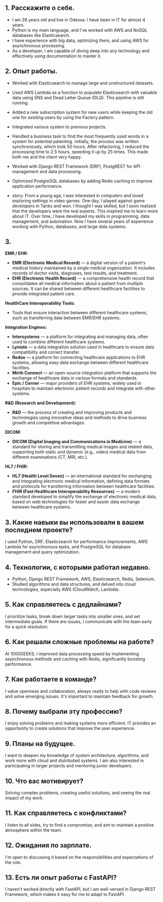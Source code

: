 ## 1. Расскажите о себе.

- I am 28 years old and live in Odessa. I have been in IT for almost 4 years.
- Python is my main language, and I've worked with AWS and NoSQL databases like Elasticsearch.
- I have experience with big data, optimizing them, and using AWS for asynchronous processing.
- As a developer, I am capable of diving deep into any technology and effectively using documentation to master it.

## 2. Опыт работы.

- Worked with Elasticsearch to manage large and unstructured datasets.
- Used AWS Lambda as a function to populate Elasticsearch with valuable data using SNS and Dead Letter Queue (DLQ). This
  pipeline is still running.
- Added a new subscription system for new users while keeping the old one for existing users by using the Factory
  pattern.
- Integrated various system to previous projects.

- Handled a business task to find the most frequently used words in a system for potential patenting. Initially, the
  process was written synchronously, which took 50 hours. After refactoring, I reduced the processing time to 2.5 hours,
  speeding it up by 25 times. This made both me and the client very happy.
- Worked with Django REST Framework (DRF), PostgREST for API management and data processing.
- Optimized PostgreSQL databases by adding Redis caching to improve application performance.


- story: From a young age, I was interested in computers and loved exploring settings in video games. One day, I played
  against
  game developers in Tanks and won. I thought I was skilled, but I soon realized that the developers were the real
  experts. This inspired me to learn more about IT. Over time, I have developed my skills in programming, data
  management, and automation. Now I have several years of experience working with Python, databases, and large data
  systems.

## 3.

**EMR / EHR:**

- **EMR (Electronic Medical Record)** — a digital version of a patient's medical history maintained by a single medical
  organization. It includes records of doctor visits, diagnoses, test results, and treatment.
- **EHR (Electronic Health Record)** — a comprehensive health record that consolidates all medical information about a
  patient from multiple sources. It can be shared between different healthcare facilities to provide integrated patient
  care.

**HealthCare Interoperability Tools:**

- Tools that ensure interaction between different healthcare systems, such as transferring data between EMR/EHR systems.

**Integration Engines:**

- **Intersystems** — a platform for integrating and managing data, often used to combine different healthcare systems.
- **Lyniate** — a data integration solution used in healthcare to ensure data compatibility and correct transfer.
- **Redox** — a platform for connecting healthcare applications to EHR systems, allowing easy data exchange between
  different healthcare facilities.
- **Mirth Connect** — an open-source integration platform that supports the exchange of healthcare data in various
  formats and standards.
- **Epic / Cerner** — major providers of EHR systems, widely used in hospitals to maintain electronic patient records
  and integrate with other systems.

**R&D (Research and Development):**

- **R&D** — the process of creating and improving products and technologies using innovative ideas and methods to drive
  business growth and competitive advantages.

**DICOM:**

- **DICOM (Digital Imaging and Communications in Medicine)** — a standard for storing and transmitting medical images
  and related data, supporting both static and dynamic (e.g., video) medical data from different examinations (CT, MRI,
  etc.).

**HL7 / FHIR:**

- **HL7 (Health Level Seven)** — an international standard for exchanging and integrating electronic medical
  information, defining data formats and protocols for transferring information between healthcare facilities.
- **FHIR (Fast Healthcare Interoperability Resources)** — a modern standard developed to simplify the exchange of
  electronic medical data, based on web technologies for faster and easier data exchange between healthcare systems.

## 3. Какие навыки вы использовали в вашем последнем проекте?

I used Python, DRF, Elasticsearch for performance improvements, AWS Lambda for asynchronous tasks, and PostgreSQL for
database management and query optimization.

## 4. Технологии, с которыми работал недавно.

- Python, Django REST Framework, AWS, Elasticsearch, Redis, Selenium.
- Studied algorithms and data structures, and delved into cloud technologies, especially AWS (CloudWatch, Lambda).

## 5. Как справляетесь с дедлайнами?

I prioritize tasks, break down larger tasks into smaller ones, and set intermediate goals. If there are issues, I
communicate with the team early for a quick resolution.

## 6. Как решали сложные проблемы на работе?

At 1000GEEKS, I improved data processing speed by implementing asynchronous methods and caching with Redis,
significantly boosting performance.

## 7. Как работаете в команде?

I value openness and collaboration, always ready to help with code reviews and solve emerging issues. It's important to
maintain feedback for growth.

## 8. Почему выбрали эту профессию?

I enjoy solving problems and making systems more efficient. IT provides an opportunity to create solutions that improve
the user experience.

## 9. Планы на будущее.

I want to deepen my knowledge of system architecture, algorithms, and work more with cloud and distributed systems. I am
also interested in participating in larger projects and mentoring junior developers.

## 10. Что вас мотивирует?

Solving complex problems, creating useful solutions, and seeing the real impact of my work.

## 11. Как справляетесь с конфликтами?

I listen to all sides, try to find a compromise, and aim to maintain a positive atmosphere within the team.

## 12. Ожидания по зарплате.

I'm open to discussing it based on the responsibilities and expectations of the role.

## 13. Есть ли опыт работы с FastAPI?

I haven't worked directly with FastAPI, but I am well-versed in Django REST Framework, which makes it easy for me to
adapt to FastAPI.
